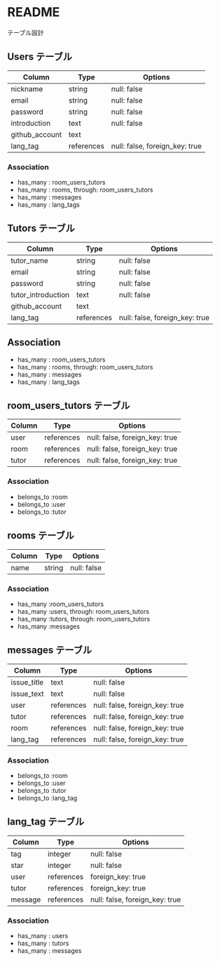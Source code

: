 # README
テーブル設計

## Users テーブル

| Column                 | Type         | Options                          |
| ---------------------- | ------------ | -------------------------------- |
| nickname               | string       | null: false                      |
| email                  | string       | null: false                      |
| password               | string       | null: false                      |
| introduction           | text         | null: false                      |
| github_account         | text         |                                  |
| lang_tag               | references   | null: false, foreign_key: true   |

### Association

- has_many : room_users_tutors
- has_many : rooms, through: room_users_tutors
- has_many : messages
- has_many : lang_tags



## Tutors テーブル

| Column                 | Type        | Options                          |
| ---------------------- | ----------- | -------------------------------- |
| tutor_name             | string      | null: false                      |
| email                  | string      | null: false                      |
| password               | string      | null: false                      |
| tutor_introduction     | text        | null: false                      |
| github_account         | text        |                                  |
| lang_tag               | references  | null: false, foreign_key: true   |

## Association

- has_many : room_users_tutors
- has_many : rooms, through: room_users_tutors
- has_many : messages
- has_many : lang_tags



## room_users_tutors テーブル

| Column | Type       | Options                        |
| ------ | ---------- | ------------------------------ |
| user   | references | null: false, foreign_key: true |
| room   | references | null: false, foreign_key: true |
| tutor  | references | null: false, foreign_key: true |

### Association

- belongs_to :room
- belongs_to :user
- belongs_to :tutor



## rooms テーブル

| Column | Type   | Options     |
| ------ | ------ | ----------- |
| name   | string | null: false |

### Association

- has_many :room_users_tutors
- has_many :users, through: room_users_tutors
- has_many :tutors, through: room_users_tutors
- has_many :messages



## messages テーブル

| Column       | Type       | Options                        |
| ------------ | ---------- | ------------------------------ |
| issue_title  | text       | null: false                    |
| issue_text   | text       | null: false                    |
| user         | references | null: false, foreign_key: true |
| tutor        | references | null: false, foreign_key: true |
| room         | references | null: false, foreign_key: true |
| lang_tag     | references | null: false, foreign_key: true |

### Association

- belongs_to :room
- belongs_to :user
- belongs_to :tutor
- belongs_to :lang_tag



## lang_tag テーブル

| Column       | Type       | Options                        |
| ------------ | ---------- | ------------------------------ |
| tag          | integer    | null: false                    |
| star         | integer    | null: false                    |
| user         | references |              foreign_key: true |
| tutor        | references |              foreign_key: true |
| message      | references | null: false, foreign_key: true |

### Association

- has_many : users
- has_many : tutors
- has_many : messages
